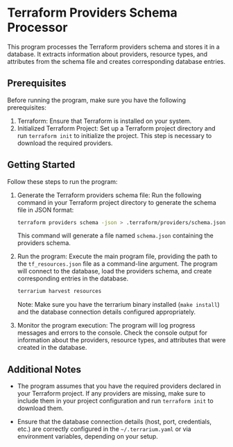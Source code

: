# Terraform Providers Schema Processor

This program processes the Terraform providers schema and stores it in a database. It extracts information about providers, resource types, and attributes from the schema file and creates corresponding database entries.

## Prerequisites

Before running the program, make sure you have the following prerequisites:

1. Terraform: Ensure that Terraform is installed on your system.
2. Initialized Terraform Project: Set up a Terraform project directory and run `terraform init` to initialize the project. This step is necessary to download the required providers.

## Getting Started

Follow these steps to run the program:

1. Generate the Terraform providers schema file: Run the following command in your Terraform project directory to generate the schema file in JSON format:

    ```sh
    terraform providers schema -json > .terraform/providers/schema.json
    ```

    This command will generate a file named `schema.json` containing the providers schema.

2. Run the program: Execute the main program file, providing the path to the `tf_resources.json` file as a command-line argument. The program will connect to the database, load the providers schema, and create corresponding entries in the database.

    ```sh
    terrarium harvest resources
    ```

    Note: Make sure you have the terrarium binary installed (`make install`) and the database connection details configured appropriately.

3. Monitor the program execution: The program will log progress messages and errors to the console. Check the console output for information about the providers, resource types, and attributes that were created in the database.

## Additional Notes

- The program assumes that you have the required providers declared in your Terraform project. If any providers are missing, make sure to include them in your project configuration and run `terraform init` to download them.

- Ensure that the database connection details (host, port, credentials, etc.) are correctly configured in the `~/.terrarium.yaml` or via environment variables, depending on your setup.
